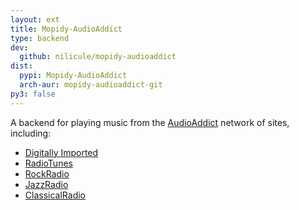 ```yaml
---
layout: ext
title: Mopidy-AudioAddict
type: backend
dev:
  github: nilicule/mopidy-audioaddict
dist:
  pypi: Mopidy-AudioAddict
  arch-aur: mopidy-audioaddict-git
py3: false
---
```


A backend for playing music from the
[AudioAddict](https://www.audioaddict.com/) network of sites, including:

- [Digitally Imported](https://www.di.fm/)
- [RadioTunes](https://www.radiotunes.com/)
- [RockRadio](https://www.rockradio.com/)
- [JazzRadio](https://www.jazzradio.com/)
- [ClassicalRadio](https://www.classicalradio.com/)

